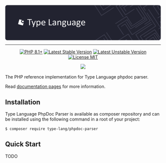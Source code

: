 <a href="https://github.com/php-type-language" target="_blank">
    <picture>
        <img align="center" src="https://github.com/php-type-language/.github/blob/master/assets/dark.png?raw=true">
    </picture>
</a>

---

<p align="center">
    <a href="https://packagist.org/packages/type-lang/reader"><img src="https://poser.pugx.org/type-lang/reader/require/php?style=for-the-badge" alt="PHP 8.1+"></a>
    <a href="https://packagist.org/packages/type-lang/reader"><img src="https://poser.pugx.org/type-lang/reader/version?style=for-the-badge" alt="Latest Stable Version"></a>
    <a href="https://packagist.org/packages/type-lang/reader"><img src="https://poser.pugx.org/type-lang/reader/v/unstable?style=for-the-badge" alt="Latest Unstable Version"></a>
    <a href="https://raw.githubusercontent.com/php-type-language/reader/blob/master/LICENSE"><img src="https://poser.pugx.org/type-lang/reader/license?style=for-the-badge" alt="License MIT"></a>
</p>
<p align="center">
    <a href="https://github.com/php-type-language/reader/actions"><img src="https://github.com/php-type-language/reader/workflows/tests/badge.svg"></a>
</p>

The PHP reference implementation for Type Language phpdoc parser.

Read [documentation pages](https://nesk.gitbook.io/php-type-language) for more
information.

## Installation

Type Language PhpDoc Parser is available as composer repository and can be
installed using the following command in a root of your project:

```sh
$ composer require type-lang/phpdoc-parser
```

## Quick Start

TODO
